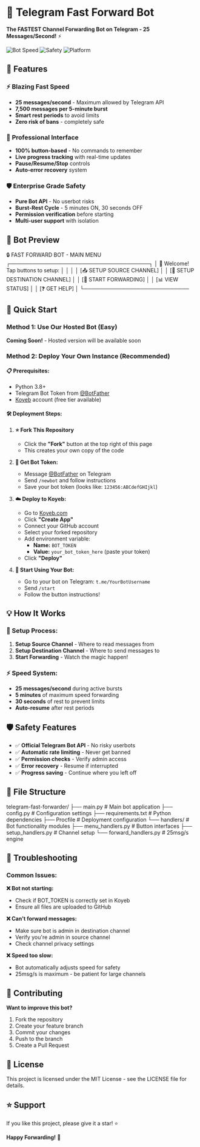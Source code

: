 # 🚀 Telegram Fast Forward Bot

**The FASTEST Channel Forwarding Bot on Telegram - 25 Messages/Second!** ⚡

![Bot Speed](https://img.shields.io/badge/Speed-25_msg%2Fsec-green)
![Safety](https://img.shields.io/badge/Safety-100%25_Compliant-brightgreen)
![Platform](https://img.shields.io/badge/Platform-Telegram-blue)

## 🌟 Features

### ⚡ **Blazing Fast Speed**
- **25 messages/second** - Maximum allowed by Telegram API
- **7,500 messages per 5-minute burst**
- **Smart rest periods** to avoid limits
- **Zero risk of bans** - completely safe

### 🎯 **Professional Interface**
- **100% button-based** - No commands to remember
- **Live progress tracking** with real-time updates
- **Pause/Resume/Stop** controls
- **Auto-error recovery** system

### 🛡️ **Enterprise Grade Safety**
- **Pure Bot API** - No userbot risks
- **Burst-Rest Cycle** - 5 minutes ON, 30 seconds OFF
- **Permission verification** before starting
- **Multi-user support** with isolation

## 📸 Bot Preview
🔒 FAST FORWARD BOT - MAIN MENU
┌─────────────────────────────────────┐
│ 🤖 Welcome! Tap buttons to setup:   │
│                                     │
│ [📤 SETUP SOURCE CHANNEL]           │
│ [🎯 SETUP DESTINATION CHANNEL]      │
│ [🚀 START FORWARDING]               │
│ [📊 VIEW STATUS]                    │
│ [❓ GET HELP]                       │
└────────────────────────────

## 🚀 Quick Start

### Method 1: Use Our Hosted Bot (Easy)
**Coming Soon!** - Hosted version will be available soon

### Method 2: Deploy Your Own Instance (Recommended)

#### 📋 Prerequisites:
- Python 3.8+
- Telegram Bot Token from [@BotFather](https://t.me/BotFather)
- [Koyeb](https://www.koyeb.com/) account (free tier available)

#### 🛠️ Deployment Steps:

1. **⭐ Fork This Repository**
   - Click the **"Fork"** button at the top right of this page
   - This creates your own copy of the code

2. **🤖 Get Bot Token:**
   - Message [@BotFather](https://t.me/BotFather) on Telegram
   - Send `/newbot` and follow instructions
   - Save your bot token (looks like: `123456:ABCdefGHIjkl`)

3. **☁️ Deploy to Koyeb:**
   - Go to [Koyeb.com](https://www.koyeb.com/)
   - Click **"Create App"**
   - Connect your GitHub account
   - Select your forked repository
   - Add environment variable:
     - **Name:** `BOT_TOKEN`
     - **Value:** `your_bot_token_here` (paste your token)
   - Click **"Deploy"**

4. **🎉 Start Using Your Bot:**
   - Go to your bot on Telegram: `t.me/YourBotUsername`
   - Send `/start`
   - Follow the button instructions!

## 💡 How It Works

### 🔄 Setup Process:
1. **Setup Source Channel** - Where to read messages from
2. **Setup Destination Channel** - Where to send messages to
3. **Start Forwarding** - Watch the magic happen!

### ⚡ Speed System:
- **25 messages/second** during active bursts
- **5 minutes** of maximum speed forwarding
- **30 seconds** of rest to prevent limits
- **Auto-resume** after rest periods

## 🛡️ Safety Features

- ✅ **Official Telegram Bot API** - No risky userbots
- ✅ **Automatic rate limiting** - Never get banned
- ✅ **Permission checks** - Verify admin access
- ✅ **Error recovery** - Resume if interrupted
- ✅ **Progress saving** - Continue where you left off

## 📁 File Structure
telegram-fast-forwarder/
├── main.py                 # Main bot application
├── config.py              # Configuration settings
├── requirements.txt       # Python dependencies
├── Procfile              # Deployment configuration
└── handlers/             # Bot functionality modules
    ├── menu_handlers.py     # Button interfaces
    ├── setup_handlers.py    # Channel setup
    └── forward_handlers.py  # 25msg/s engine
    
## 🐛 Troubleshooting

### Common Issues:

**❌ Bot not starting:**
- Check if BOT_TOKEN is correctly set in Koyeb
- Ensure all files are uploaded to GitHub

**❌ Can't forward messages:**
- Make sure bot is admin in destination channel
- Verify you're admin in source channel
- Check channel privacy settings

**❌ Speed too slow:**
- Bot automatically adjusts speed for safety
- 25msg/s is maximum - be patient for large channels

## 🤝 Contributing

**Want to improve this bot?** 
1. Fork the repository
2. Create your feature branch
3. Commit your changes
4. Push to the branch
5. Create a Pull Request

## 📄 License

This project is licensed under the MIT License - see the LICENSE file for details.

## ⭐ Support

If you like this project, please give it a star! ⭐

**Happy Forwarding!** 🚀
